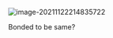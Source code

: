 ![image-20211122214835722](https://chqwer2.github.io/img/Typora/image-20211122214835722.png)



Bonded to be same?



